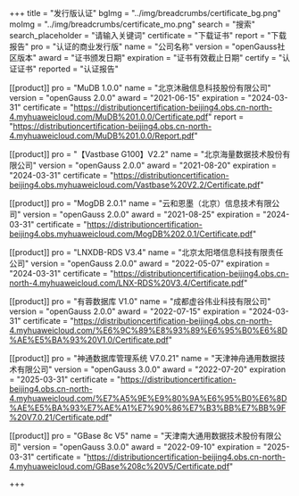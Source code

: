 +++
title = "发行版认证"
bgImg = "../img/breadcrumbs/certificate_bg.png"
moImg = "../img/breadcrumbs/certificate_mo.png"
search = "搜索"
search_placeholder = "请输入关键词"
certificate = "下载证书"
report = "下载报告"
pro = "认证的商业发行版"
name = "公司名称"
version = "openGauss社区版本"
award = "证书颁发日期"
expiration = "证书有效截止日期"
certify = "认证证书"
reported = "认证报告"


[[product]]
pro = "MuDB 1.0.0"
name = "北京沐融信息科技股份有限公司"
version = "openGauss 2.0.0"
award = "2021-06-15"
expiration = "2024-03-31"
certificate = "https://distributioncertification-beijing4.obs.cn-north-4.myhuaweicloud.com/MuDB%201.0.0/Certificate.pdf"
report = "https://distributioncertification-beijing4.obs.cn-north-4.myhuaweicloud.com/MuDB%201.0.0/Report.pdf"

[[product]]
pro = "【Vastbase G100】V2.2"
name = "北京海量数据技术股份有限公司"
version = "openGauss 2.0.0"
award = "2021-08-20"
expiration = "2024-03-31"
certificate = "https://distributioncertification-beijing4.obs.myhuaweicloud.com/Vastbase%20V2.2/Certificate.pdf"

[[product]]
pro = "MogDB 2.0.1"
name = "云和恩墨（北京）信息技术有限公司"
version = "openGauss 2.0.0"
award = "2021-08-25"
expiration = "2024-03-31"
certificate = "https://distributioncertification-beijing4.obs.myhuaweicloud.com/MogDB%202.0.1/Certificate.pdf"

[[product]]
pro = "LNXDB-RDS V3.4"
name = "北京太阳塔信息科技有限责任公司"
version = "openGauss 2.0.0"
award = "2022-05-07"
expiration = "2024-03-31"
certificate = "https://distributioncertification-beijing4.obs.cn-north-4.myhuaweicloud.com/LNX-RDS%20V3.4/Certificate.pdf"

 

[[product]]
pro = "有蓉数据库 V1.0"
name = "成都虚谷伟业科技有限公司"
version = "openGauss 2.0.0"
award = "2022-07-15"
expiration = "2024-03-31"
certificate = "https://distributioncertification-beijing4.obs.cn-north-4.myhuaweicloud.com/%E6%9C%89%E8%93%89%E6%95%B0%E6%8D%AE%E5%BA%93%20V1.0/Certificate.pdf"

[[product]]
pro = "神通数据库管理系统 V7.0.21"
name = "天津神舟通用数据技术有限公司"
version = "openGauss 3.0.0"
award = "2022-07-20"
expiration = "2025-03-31"
certificate = "https://distributioncertification-beijing4.obs.cn-north-4.myhuaweicloud.com/%E7%A5%9E%E9%80%9A%E6%95%B0%E6%8D%AE%E5%BA%93%E7%AE%A1%E7%90%86%E7%B3%BB%E7%BB%9F%20V7.0.21/Certificate.pdf"


[[product]]
pro = "GBase 8c V5"
name = "天津南大通用数据技术股份有限公司"
version = "openGauss 3.0.0"
award = "2022-09-10"
expiration = "2025-03-31"
certificate = "https://distributioncertification-beijing4.obs.cn-north-4.myhuaweicloud.com/GBase%208c%20V5/Certificate.pdf"



+++
